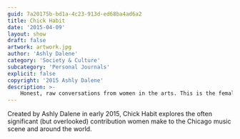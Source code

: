 ```yaml
---
guid: 7a20175b-bd1a-4c23-913d-ed68ba4ad6a2
title: Chick Habit
date: '2015-04-09'
layout: show 
draft: false 
artwork: artwork.jpg
author: 'Ashly Dalene'
category: 'Society & Culture'
subcategory: 'Personal Journals'
explicit: false
copyright: '2015 Ashly Dalene'
description: >-
    Honest, raw conversations from women in the arts. This is the female perspective you've been looking for.
---
```

Created by Ashly Dalene in early 2015, Chick Habit explores the often significant (but overlooked) contribution women make to the Chicago music scene and around the world.
